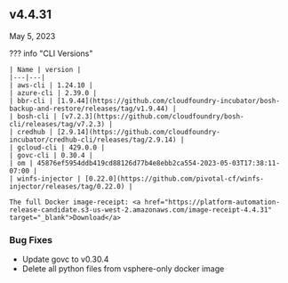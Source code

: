 <style>
    .md-typeset h2 {
        font-weight: bold;
    }
</style>

## v4.4.31
May 5, 2023

??? info "CLI Versions"

    | Name | version |
    |---|---|
    | aws-cli | 1.24.10 |
    | azure-cli | 2.39.0 |
    | bbr-cli | [1.9.44](https://github.com/cloudfoundry-incubator/bosh-backup-and-restore/releases/tag/v1.9.44) |
    | bosh-cli | [v7.2.3](https://github.com/cloudfoundry/bosh-cli/releases/tag/v7.2.3) |
    | credhub | [2.9.14](https://github.com/cloudfoundry-incubator/credhub-cli/releases/tag/2.9.14) |
    | gcloud-cli | 429.0.0 |
    | govc-cli | 0.30.4 |
    | om | 45876ef5954ddb419cd88126d77b4e8ebb2ca554-2023-05-03T17:38:11-07:00 |
    | winfs-injector | [0.22.0](https://github.com/pivotal-cf/winfs-injector/releases/tag/0.22.0) |

    The full Docker image-receipt: <a href="https://platform-automation-release-candidate.s3-us-west-2.amazonaws.com/image-receipt-4.4.31" target="_blank">Download</a>

### Bug Fixes
- Update govc to v0.30.4
- Delete all python files from vsphere-only docker image



